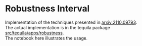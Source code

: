 # Robustness Interval

Implementation of the techniques presented in [arxiv:2110.09793](https://arxiv.org/abs/2110.09793).  
The actual implementation is in the tequila package [src/tequila/apps/robustness](https://github.com/tequilahub/tequila/tree/master/src/tequila/apps/robustness).  
The notebook here illustrates the usage.  
